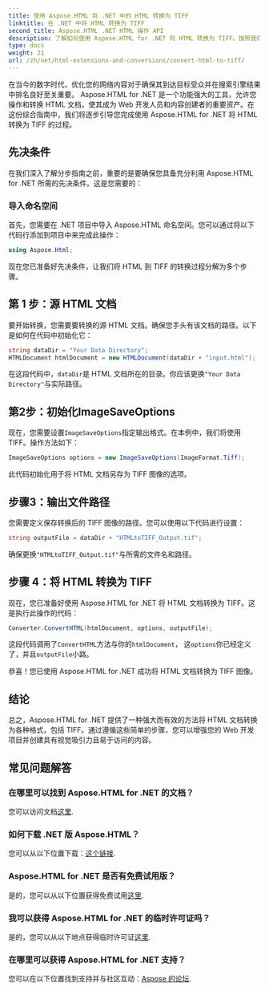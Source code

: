 ```yaml
---
title: 使用 Aspose.HTML 将 .NET 中的 HTML 转换为 TIFF
linktitle: 在 .NET 中将 HTML 转换为 TIFF
second_title: Aspose.HTML .NET HTML 操作 API
description: 了解如何使用 Aspose.HTML for .NET 将 HTML 转换为 TIFF。按照我们的分步指南进行高效的网络内容优化。
type: docs
weight: 21
url: /zh/net/html-extensions-and-conversions/convert-html-to-tiff/
---
```


在当今的数字时代，优化您的网络内容对于确保其到达目标受众并在搜索引擎结果中排名良好至关重要。 Aspose.HTML for .NET 是一个功能强大的工具，允许您操作和转换 HTML 文档，使其成为 Web 开发人员和内容创建者的重要资产。在这份综合指南中，我们将逐步引导您完成使用 Aspose.HTML for .NET 将 HTML 转换为 TIFF 的过程。

## 先决条件

在我们深入了解分步指南之前，重要的是要确保您具备充分利用 Aspose.HTML for .NET 所需的先决条件。这是您需要的：

### 导入命名空间

首先，您需要在 .NET 项目中导入 Aspose.HTML 命名空间。您可以通过将以下代码行添加到项目中来完成此操作：

```csharp
using Aspose.Html;
```

现在您已准备好先决条件，让我们将 HTML 到 TIFF 的转换过程分解为多个步骤。

## 第 1 步：源 HTML 文档

要开始转换，您需要要转换的源 HTML 文档。确保您手头有该文档的路径。以下是如何在代码中初始化它：

```csharp
string dataDir = "Your Data Directory";
HTMLDocument htmlDocument = new HTMLDocument(dataDir + "input.html");
```

在这段代码中，`dataDir`是 HTML 文档所在的目录。你应该更换`"Your Data Directory"`与实际路径。

## 第2步：初始化ImageSaveOptions

现在，您需要设置`ImageSaveOptions`指定输出格式。在本例中，我们将使用 TIFF。操作方法如下：

```csharp
ImageSaveOptions options = new ImageSaveOptions(ImageFormat.Tiff);
```

此代码初始化用于将 HTML 文档另存为 TIFF 图像的选项。

## 步骤3：输出文件路径

您需要定义保存转换后的 TIFF 图像的路径。您可以使用以下代码进行设置：

```csharp
string outputFile = dataDir + "HTMLtoTIFF_Output.tif";
```

确保更换`"HTMLtoTIFF_Output.tif"`与所需的文件名和路径。

## 步骤 4：将 HTML 转换为 TIFF

现在，您已准备好使用 Aspose.HTML for .NET 将 HTML 文档转换为 TIFF。这是执行此操作的代码：

```csharp
Converter.ConvertHTML(htmlDocument, options, outputFile);
```

这段代码调用了`ConvertHTML`方法与你的`htmlDocument`， 这`options`你已经定义了，并且`outputFile`小路。

恭喜！您已使用 Aspose.HTML for .NET 成功将 HTML 文档转换为 TIFF 图像。

## 结论

总之，Aspose.HTML for .NET 提供了一种强大而有效的方法将 HTML 文档转换为各种格式，包括 TIFF。通过遵循这些简单的步骤，您可以增强您的 Web 开发项目并创建具有视觉吸引力且易于访问的内容。

## 常见问题解答

### 在哪里可以找到 Aspose.HTML for .NET 的文档？
您可以访问文档[这里](https://reference.aspose.com/html/net/).

### 如何下载 .NET 版 Aspose.HTML？
您可以从以下位置下载：[这个链接](https://releases.aspose.com/html/net/).

### Aspose.HTML for .NET 是否有免费试用版？
是的，您可以从以下位置获得免费试用[这里](https://releases.aspose.com/).

### 我可以获得 Aspose.HTML for .NET 的临时许可证吗？
是的，您可以从以下地点获得临时许可证[这里](https://purchase.aspose.com/temporary-license/).

### 在哪里可以获得 Aspose.HTML for .NET 支持？
您可以在以下位置找到支持并与社区互动：[Aspose 的论坛](https://forum.aspose.com/).